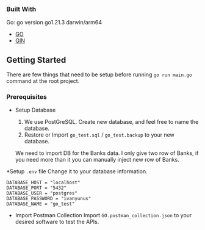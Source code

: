 <!-- GETTING STARTED -->
### Built With
Go: go version go1.21.3 darwin/arm64
* <a href="https://go.dev/">GO<a>
* <a href="https://gin-gonic.com/">GIN<a>
  
## Getting Started

There are few things that need to be setup before running `go run main.go` command at the root project.

### Prerequisites
* Setup Database
  1. We use PostGreSQL. Create new database, and feel free to name the database.
  2. Restore or Import  `go_test.sql` /  `go_test.backup` to your new database.

  We need to import DB for the Banks data. I only give two row of Banks, if you need more than it you can manually inject new row of Banks.
  
*Setup `.env` file
  Change it to your database information.
  ```
  DATABASE_HOST = "localhost"
  DATABASE_PORT = "5432"
  DATABASE_USER = "postgres"
  DATABASE_PASSWORD = "ivanyunus"
  DATABASE_NAME = "go_test"
  ```

* Import Postman Collection
  Import `GO.postman_collection.json` to your desired software to test the APIs.

